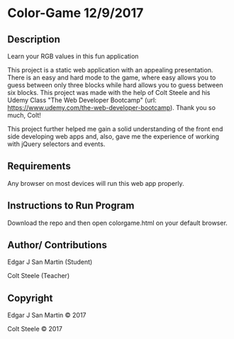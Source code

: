 Color-Game 12/9/2017
=======================

Description
-----------------------

Learn your RGB values in this fun application

This project is a static web application with an appealing presentation. There is an easy and hard mode to the game, where easy allows you to guess between only three blocks while hard allows you to guess between six blocks. This project was made with the help of Colt Steele and his Udemy Class "The Web Developer Bootcamp" (url: https://www.udemy.com/the-web-developer-bootcamp). Thank you so much, Colt!

This project further helped me gain a solid understanding of the front end side developing web apps and, also, gave me the experience of working with jQuery selectors and events.


Requirements
-----------------------

Any browser on most devices will run this web app properly.


Instructions to Run Program
-----------------------

Download the repo and then open colorgame.html on your default browser.


Author/ Contributions
-----------------------

Edgar J San Martin (Student) 


Colt Steele (Teacher)


Copyright
-----------------------

Edgar J San Martin © 2017


Colt Steele © 2017
